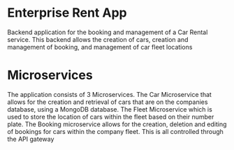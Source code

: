 # Enterprise Rent App

Backend application for the booking and management of a Car Rental service. This backend allows the creation of cars, creation and management of booking, and management of car fleet locations

# Microservices

The application consists of 3 Microservices. The Car Microservice that allows for the creation and retrieval of cars that are on the companies database, using a MongoDB database. The Fleet Microservice which is used to store the location of cars within the fleet based on their number plate. The Booking microservice allows for the creation, deletion and editing of bookings for cars within the company fleet. This is all controlled through the API gateway
